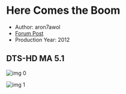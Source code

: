 # Here Comes the Boom

* Author: aron7awol
* [Forum Post](https://www.avsforum.com/threads/bass-eq-for-filtered-movies.2995212/post-58631762)
* Production Year: 2012

## DTS-HD MA 5.1

![img 0](https://i.imgur.com/cnYirSE.jpg)

![img 1](https://i.imgur.com/3aMxEhw.png)

